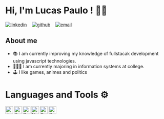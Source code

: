 # Hi, I'm Lucas Paulo ! 👋🏼

[![linkedin](https://user-images.githubusercontent.com/25087769/87172072-530a5080-c2dc-11ea-8e2c-8ee4dbf3394b.png)](https://www.linkedin.com/in/lucaspaulodev) &nbsp;&nbsp;
[![github](https://user-images.githubusercontent.com/25087769/87176037-2c4f1880-c2e2-11ea-8a13-41c90b711b9f.png)](https://github.com/lucaspaulodev) &nbsp;&nbsp;
[![email](https://user-images.githubusercontent.com/25087769/87174308-a4680f00-c2df-11ea-90b0-5fa1fa76d2f1.png)](mailto:lucaspaulodev@gmail.com)

## About me

<ul>
  <li>📚 I am currently improving my knowledge of fullstacak development using javascript technologies.</li>
  <li>👨🏻‍🎓 I am currently majoring in information systems at college.</li>
  <li>🕹 I like games, animes and politics</li>
</ul>






# Languages and Tools ⚙

<img align="left" alt="Javascript" width="24px" src="https://upload.wikimedia.org/wikipedia/commons/thumb/9/99/Unofficial_JavaScript_logo_2.svg/1024px-Unofficial_JavaScript_logo_2.svg.png" />
<img align="left" alt="Typescript" width="24px" src="https://cdn.iconscout.com/icon/free/png-512/typescript-1174965.png" />
<img align="left" alt="React" width="24px" src="https://cdn.iconscout.com/icon/free/png-512/react-1-282599.png" />
<img align="left" alt="Nodejs" width="24px" src="https://nodejs.org/static/images/logo-hexagon-card.png" />
<img align="left" alt="Docker" width="24px" src="https://cdn4.iconfinder.com/data/icons/logos-and-brands/512/97_Docker_logo_logos-512.png" />
<img align="left" alt="PostgreSQL" width="24px" src="https://www.postgresql.org/media/img/about/press/elephant.png" />

